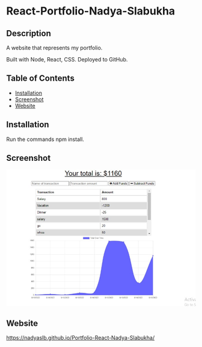 # React-Portfolio-Nadya-Slabukha
  ## Description
A website that represents my portfolio.

Built with Node, React, CSS. Deployed to GitHub.

  ## Table of Contents
  - [Installation](#installation)
  - [Screenshot](#screenshot)
  - [Website](#website)

  ## Installation
  Run the commands  npm install.

  ## Screenshot
  ![Screenshot](https://github.com/NadyaSlb/Roadmap-Nadya/blob/main/public/images/Screenshot_18.jpg)

  ## Website
 https://nadyaslb.github.io/Portfolio-React-Nadya-Slabukha/
